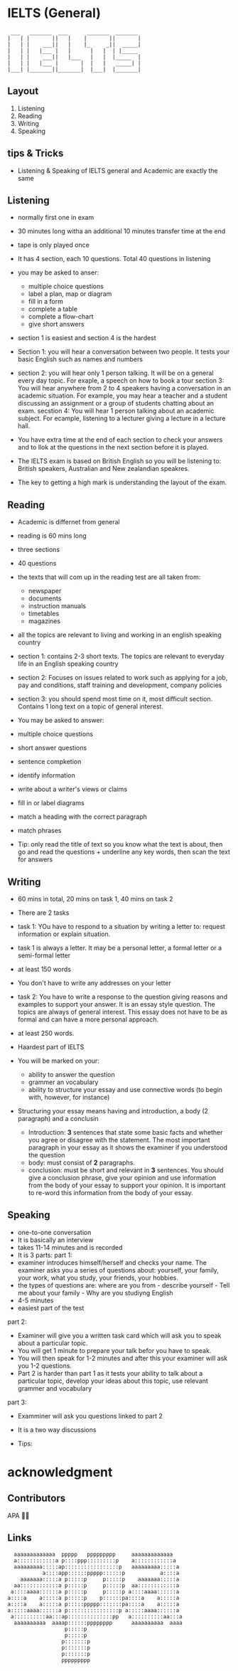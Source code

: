# IELTS (General)
```
 ___   _______  ___      _______  _______ 
|   | |       ||   |    |       ||       |
|   | |    ___||   |    |_     _||  _____|
|   | |   |___ |   |      |   |  | |_____ 
|   | |    ___||   |___   |   |  |_____  |
|   | |   |___ |       |  |   |   _____| |
|___| |_______||_______|  |___|  |_______|
```

## Layout
1. Listening
2. Reading
3. Writing
4. Speaking

## tips & Tricks
- Listening & Speaking of IELTS general and Academic are exactly the same

## Listening
- normally first one in exam
- 30 minutes long witha an additional 10 minutes transfer time at the end
- tape is only played once
- It has 4 section, each 10 questions. Total 40 questions in listening
- you may be asked to anser:
    - multiple choice questions
    - label a plan, map or diagram
    - fill in a form
    - complete a table
    - complete a flow-chart
    - give short answers
- section 1 is easiest and section 4 is the hardest
- Section 1: you will hear a conversation between two people. It tests your basic English such as names and numbers
- section 2: you will hear only 1 person talking. It will be on a general every day topic. For exaple, a speech on how to book a tour
section 3: You will hear anywhere from 2 to 4 speakers having a conversation in an academic situation. For example, you may hear a teacher and a student discussing an assignment or a group of students chatting about an exam.
secstion 4: You will hear 1 person talking about an academic subject. For ecample, listening to a lecturer giving a lecture in a lecture hall.
- You have extra time at the end of each section to check your answers and to llok at the questions in the next section before it is played.
- The IELTS exam is based on British English so you will be listening to: British speakers, Australian and New zealandian speakres.

- The key to getting a high mark is understanding the layout of the exam.

## Reading
- Academic is differnet from general
- reading is 60 mins long
- three sections
- 40 questions
- the texts that will com up in the reading test are all taken from:
  - newspaper
  - documents
  - instruction manuals
  - timetables
  - magazines
- all the topics are relevant to living and working in an english speaking country
- section 1: contains 2-3 short texts. The topics are relevant to everyday life in an English speaking country
- section 2: Focuses on issues related to work such as applying for a job, pay and conditions, staff training and development, company policies
- section 3: you should spend most time on it, most difficult section. Contains 1 long text on a topic of general interest.

- You may be asked to answer:
- multiple choice questions
- short answer questions
- sentence compketion
- identify information
- write about a writer's views or claims
- fill in or label diagrams
- match a heading with the correct paragraph
- match phrases

- Tip: only read the title of text so you know what the text is about, then go and read the questions + underline any key words, then scan the text for answers

## Writing
- 60 mins in total, 20 mins on task 1, 40 mins on task 2
- There are 2 tasks
- task 1: YOu have to respond to a situation by writing a letter to: request information or explain situation.
- task 1 is always a letter. It may be a personal letter, a formal letter or a semi-formal letter
- at least 150 words
- You don't have to write any addresses on your letter
- task 2: You have to write a response to the question giving reasons and examples to support your answer. It is an essay style question. The topics are always of general interest. This essay does not have to be as formal and can have a more personal approach.
- at least 250 words.
- Haardest part of IELTS
- You will be marked on your:
  - ability to answer the question
  - grammer an vocabulary
  - ability to structure your essay and use connective words (to begin with, however, for instance)

- Structuring your essay means having and introduction, a body (2 paragraph) and a conclusin
  - Introduction: **3** sentences that state some basic facts and whether you agree or disagree with the statement. The most important paragraph in your essay as it shows the examiner if you understood the question
  - body: must consist of **2** paragraphs.
  - conclusion: must be short and relevant in **3** sentences. You should give a conclusion phrase, give your opinion and use information from the body of your essay to support your opinion. It is important to re-word this information from the body of your essay.

## Speaking
- one-to-one conversation
- It is basically an interview
- takes 11-14 minutes and is recorded
- It is 3 parts:
part 1:
- examiner introduces himself/herself and checks your name. The examiner asks you a series of questions about: yourself, your family, your work, what you study, your friends, your hobbies.
- the types of questions are: where are you from - describe yourself - Tell me about your family - Why are you studiyng English
- 4-5 minutes
- easiest part of the test

part 2:
- Examiner will give you a written task card which will ask you to speak about a particular topic.
- You will get 1 minute to prepare your talk befor you have to speak.
- You will then speak for 1-2 minutes and after this your examiner will ask you 1-2 questions.
- Part 2 is harder than part 1 as it tests your ability to talk about a particular topic, develop your ideas about this topic, use relevant grammer and vocabulary

part 3:
- Examminer will ask you questions linked to part 2
- It is a two way discussions


- Tips:


# acknowledgment
## Contributors

APA 🖖🏻

## Links

```
  aaaaaaaaaaaaa  ppppp   ppppppppp     aaaaaaaaaaaaa   
  a::::::::::::a p::::ppp:::::::::p    a::::::::::::a  
  aaaaaaaaa:::::ap:::::::::::::::::p   aaaaaaaaa:::::a 
           a::::app::::::ppppp::::::p           a::::a 
    aaaaaaa:::::a p:::::p     p:::::p    aaaaaaa:::::a 
  aa::::::::::::a p:::::p     p:::::p  aa::::::::::::a 
 a::::aaaa::::::a p:::::p     p:::::p a::::aaaa::::::a 
a::::a    a:::::a p:::::p    p::::::pa::::a    a:::::a 
a::::a    a:::::a p:::::ppppp:::::::pa::::a    a:::::a 
a:::::aaaa::::::a p::::::::::::::::p a:::::aaaa::::::a 
 a::::::::::aa:::ap::::::::::::::pp   a::::::::::aa:::a
  aaaaaaaaaa  aaaap::::::pppppppp      aaaaaaaaaa  aaaa
                  p:::::p                              
                  p:::::p                              
                 p:::::::p                             
                 p:::::::p                             
                 p:::::::p                             
                 ppppppppp                             
```
